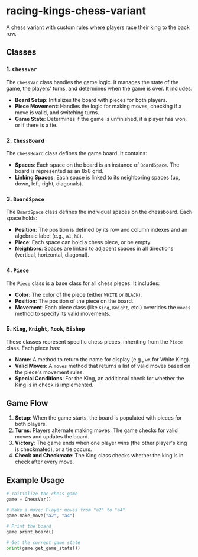 # racing-kings-chess-variant
A chess variant with custom rules where players race their king to the back row.

## Classes

### 1. `ChessVar`
The `ChessVar` class handles the game logic. It manages the state of the game, the players' turns, and determines when the game is over. It includes:
- **Board Setup**: Initializes the board with pieces for both players.
- **Piece Movement**: Handles the logic for making moves, checking if a move is valid, and switching turns.
- **Game State**: Determines if the game is unfinished, if a player has won, or if there is a tie.

### 2. `ChessBoard`
The `ChessBoard` class defines the game board. It contains:
- **Spaces**: Each space on the board is an instance of `BoardSpace`. The board is represented as an 8x8 grid.
- **Linking Spaces**: Each space is linked to its neighboring spaces (up, down, left, right, diagonals).

### 3. `BoardSpace`
The `BoardSpace` class defines the individual spaces on the chessboard. Each space holds:
- **Position**: The position is defined by its row and column indexes and an algebraic label (e.g., `a1`, `h8`).
- **Piece**: Each space can hold a chess piece, or be empty.
- **Neighbors**: Spaces are linked to adjacent spaces in all directions (vertical, horizontal, diagonal).

### 4. `Piece`
The `Piece` class is a base class for all chess pieces. It includes:
- **Color**: The color of the piece (either `WHITE` or `BLACK`).
- **Position**: The position of the piece on the board.
- **Movement**: Each piece class (like `King`, `Knight`, etc.) overrides the `moves` method to specify its valid movements.

### 5. `King`, `Knight`, `Rook`, `Bishop`
These classes represent specific chess pieces, inheriting from the `Piece` class. Each piece has:
- **Name**: A method to return the name for display (e.g., `wK` for White King).
- **Valid Moves**: A `moves` method that returns a list of valid moves based on the piece's movement rules.
- **Special Conditions**: For the King, an additional check for whether the King is in check is implemented.

## Game Flow
1. **Setup**: When the game starts, the board is populated with pieces for both players.
2. **Turns**: Players alternate making moves. The game checks for valid moves and updates the board.
3. **Victory**: The game ends when one player wins (the other player's king is checkmated), or a tie occurs.
4. **Check and Checkmate**: The King class checks whether the king is in check after every move.

## Example Usage

```python
# Initialize the chess game
game = ChessVar()

# Make a move: Player moves from "a2" to "a4"
game.make_move("a2", "a4")

# Print the board
game.print_board()

# Get the current game state
print(game.get_game_state())
